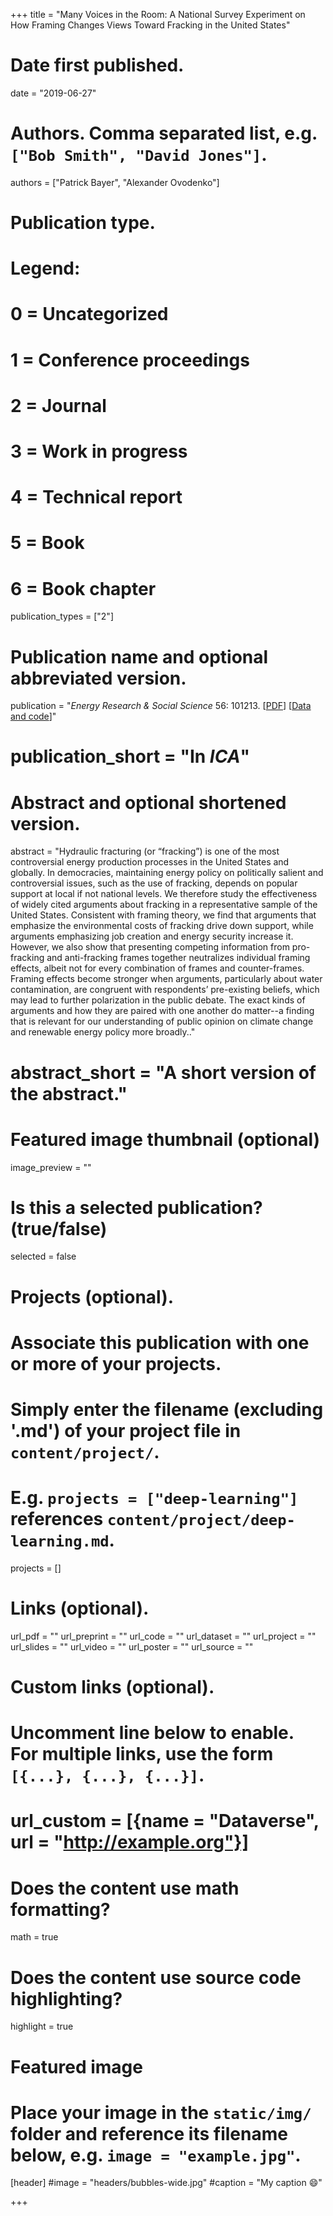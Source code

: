 +++
title = "Many Voices in the Room: A National Survey Experiment on How Framing Changes Views Toward Fracking in the United States"


# Date first published.
date = "2019-06-27"

# Authors. Comma separated list, e.g. `["Bob Smith", "David Jones"]`.
authors = ["Patrick Bayer", "Alexander Ovodenko"]

# Publication type.
# Legend:
# 0 = Uncategorized
# 1 = Conference proceedings
# 2 = Journal
# 3 = Work in progress
# 4 = Technical report
# 5 = Book
# 6 = Book chapter
publication_types = ["2"]

# Publication name and optional abbreviated version.
publication = "*Energy Research & Social Science* 56: 101213. [[PDF](https://www.sciencedirect.com/science/article/pii/S2214629618313057)] [[Data and code](https://dataverse.harvard.edu/dataset.xhtml?persistentId=doi:10.7910/DVN/WAC3E9)]" 
# publication_short = "In *ICA*"

# Abstract and optional shortened version.
abstract = "Hydraulic fracturing (or “fracking”) is one of the most controversial energy production processes in the United States and globally. In democracies, maintaining energy policy on politically salient and controversial issues, such as the use of fracking, depends on popular support at local if not national levels. We therefore study the effectiveness of widely cited arguments about fracking in a representative sample of the United States. Consistent with framing theory, we find that arguments that emphasize the environmental costs of fracking drive down support, while arguments emphasizing job creation and energy security increase it. However, we also show that presenting competing information from pro-fracking and anti-fracking frames together neutralizes individual framing effects, albeit not for every combination of frames and counter-frames. Framing effects become stronger when arguments, particularly about water contamination, are congruent with respondents’ pre-existing beliefs, which may lead to further polarization in the public debate. The exact kinds of arguments and how they are paired with one another do matter--a finding that is relevant for our understanding of public opinion on climate change and renewable energy policy more broadly.."
# abstract_short = "A short version of the abstract."

# Featured image thumbnail (optional)
image_preview = ""

# Is this a selected publication? (true/false)
selected = false

# Projects (optional).
#   Associate this publication with one or more of your projects.
#   Simply enter the filename (excluding '.md') of your project file in `content/project/`.
#   E.g. `projects = ["deep-learning"]` references `content/project/deep-learning.md`.
projects = []

# Links (optional).
url_pdf = ""
url_preprint = ""
url_code = ""
url_dataset = ""
url_project = ""
url_slides = ""
url_video = ""
url_poster = ""
url_source = ""

# Custom links (optional).
#   Uncomment line below to enable. For multiple links, use the form `[{...}, {...}, {...}]`.
# url_custom = [{name = "Dataverse", url = "http://example.org"}]
 
# Does the content use math formatting?
math = true

# Does the content use source code highlighting?
highlight = true

# Featured image
# Place your image in the `static/img/` folder and reference its filename below, e.g. `image = "example.jpg"`.
[header]
#image = "headers/bubbles-wide.jpg"
#caption = "My caption 😄"

+++
